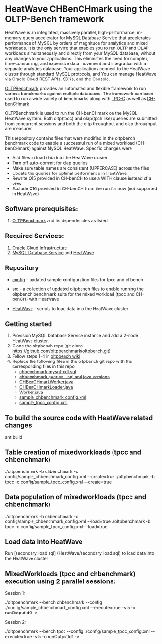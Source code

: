# HeatWave CHBenCHmark using the OLTP-Bench framework
 
HeatWave is an integrated, massively parallel, high-performance, in-memory query accelerator for MySQL Database Service that 
accelerates performance of MySQL by orders of magnitude for analytics and mixed workloads. It is the only service that enables 
you to run OLTP and OLAP workloads simultaneously and directly from your MySQL database, without any changes to your applications. 
This eliminates the need for complex, time-consuming, and expensive data movement and integration with a separate analytics database.
Your applications connect to the HeatWave cluster through standard MySQL protocols, and You can manage HeatWave via Oracle Cloud REST APIs, SDKs, and the Console.

[OLTPBenchmark][1] provides an automated and flexible framework to run various benchmarks against multiple databases. The framework
can been used to run a wide variety of benchmarks along with [TPC-C][2] as well as [CH-benCHmark][3]

OLTPBenchmark is used to run the CH-benCHmark on the MySQL HeatWave system. Both oltp(tpcc) and olap(tpch like) queries are submitted
from concurrent sessions and both the oltp throughput and olap throughput are measured. 


This repository contains files that were modified in the oltpbench benchmark code to enable a successful run of a mixed workload (CH-benCHmark) against MySQL HeatWave.
Specific changes were
* Add files to load data into the HeatWave cluster
* Turn off auto-commit for olap queries
* Make sure table names are consistent (UPPERCASE) across the files
* Update the queries for optimal performance in HeatWave
* Rewrite Q15 provided in CH-benCH to use a WITH clause instead of a view
* Exclude Q16 provided in CH-benCH from the run for now (not supported in HeatWave)

## Software prerequisites:
1. [OLTPBenchmark][4] and its dependencies as listed 

## Required Services:
1. [Oracle Cloud Infrastructure][5]
2. [MySQL Database Service][6] and [HeatWave][7]

## Repository
* [config](config) - updated sample configuration files for tpcc and chbench 

* [src](src) - a collection of updated oltpbench files to enable running the oltpbench benchmark suite for the mixed workload (tpcc and CH-benCH) with HeatWave

* [HeatWave](heatwave) - scripts to load data into the HeatWave cluster

## Getting started
1. Provision MySQL Database Service instance and add a 2-node HeatWave cluster.
2. Clone the oltpbench repo (git clone https://github.com/oltpbenchmark/oltpbench.git)
3. Follow steps 1-4 in [oltpbench wiki](https://github.com/oltpbenchmark/oltpbench/wiki)
4. Replace the following files in the oltpbench git repo with the corresponding files in this repo
   * [chbenchmark-mysql-ddl.sql](src/com/oltpbenchmark/benchmarks/chbenchmark/ddls/chbenchmark-mysql-ddl.sql)
   * [chbenchmark queries - sql and java versions](src/com/oltpbenchmark/benchmarks/chbenchmark/queries)
   * [CHBenCHmarkWorker.java](src/com/oltpbenchmark/benchmarks/chbenchmark/CHBenCHmarkWorker.java)
   * [CHBenCHmarkLoader.java](src/com/oltpbenchmark/benchmarks/chbenchmark/CHBenCHmarkLoader.java)
   * [Worker.java](src/com/oltpbenchmark/api/Worker.java)
   * [sample_chbenchmark_config.xml](config/sample_chbenchmark_config.xml)
   * [sample_tpcc_config.xml](config/sample_tpcc_config.xml)
   
## To build the source code with HeatWave related changes
ant build 
   
## Table creation of mixedworkloads (tpcc and chbenchmark)
./oltpbenchmark -b chbenchmark -c config/sample_chbenchmark_config.xml --create=true
./oltpbenchmark -b tpcc -c config/sample_tpcc_config.xml --create=true

## Data population of mixedworkloads (tpcc and chbenchmark)
./oltpbenchmark -b chbenchmark -c config/sample_chbenchmark_config.xml --load=true
./oltpbenchmark -b tpcc -c config/sample_tpcc_config.xml --load=true

## Load data into HeatWave
Run [secondary_load.sql] (HeatWave/secondary_load.sql) to load data into the HeatWave cluster

## MixedWorkloads (tpcc and chbenchmark) execution using 2 parallel sessions:
Session 1:

./oltpbenchmark --bench chbenchmark --config ./config/sample_chbenchmark_config.xml --execute=true -s 5 -o runOutputId0 -v

Session 2:

./oltpbenchmark --bench tpcc --config ./config/sample_tpcc_config.xml --execute=true -s 5 -o runOutputId1 -v

 
 [1]: http://www.vldb.org/pvldb/vol7/p277-difallah.pdf
 [2]: http://www.tpc.org/tpcc/
 [3]: http://www-db.in.tum.de/research/projects/CHbenCHmark/?lang=en
 [4]: https://github.com/oltpbenchmark/oltpbench
 [5]: https://docs.cloud.oracle.com/en-us/iaas/Content/home.htm
 [6]: https://docs.oracle.com/en-us/iaas/mysql-database/
 [7]: https://dev.mysql.com/doc/heatwave/en/
